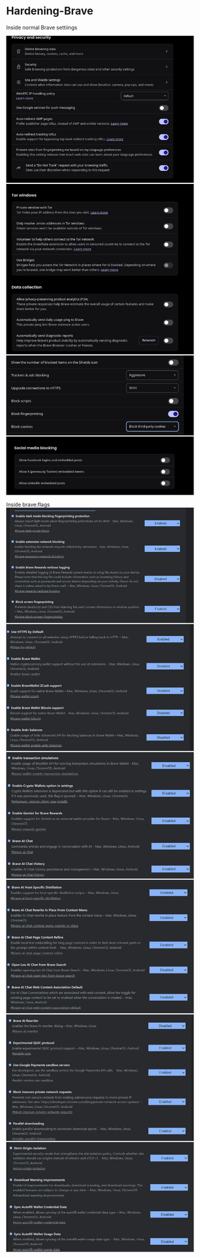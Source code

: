 # Hardening-Brave

Inside normal Brave settiings

![Getting it more private, WHILE BEING USABLE](Images/privacy-security1.png)
![Removing TOR and data colllection](Images/privacy-security2.png)
![Increasing the enchancements of Brave Shields](Images/shields1.png)
![Deactivating social media blocking](Images/shields2.png)

Inside brave:flags
![shit](Images/brave-flags1.jpeg)
![shit](Images/brave-flags2.jpeg)
![shit](Images/brave-flags3.jpeg)
![shit](Images/brave-flags4.jpeg)
![shit](Images/brave-flags5.jpeg)
![shit](Images/brave-flags6.jpeg)